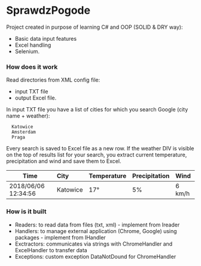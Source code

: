 # SprawdzPogode

Project created in purpose of learning C# and OOP (SOLID & DRY way):
- Basic data input features 
- Excel handling
- Selenium.

### How does it work
Read directories from XML config file: 
- input TXT file
- output Excel file.

In input TXT file you have a list of cities for which you search Google (city name + weather):
```
  Katowice
  Amsterdam
  Praga
```
Every search is saved to Excel file as a new row. If the weather DIV is visible on the top of results list for your search, you extract current temperature, precipitation and wind and save them to Excel. 

| Time               | City        | Temperature | Precipitation | Wind   |
| ------------------ |:----------- |:---------- |:------------- |:----- |
| 2018/06/06 12:34:56| Katowice    |         17° |             5%| 6 km/h |

### How is it built
- Readers: to read data from files (txt, xml) - implement from Ireader
- Handlers:  to manage external application (Chrome, Google) using packages - implement from IHandler
- Exctractors: communicates via strings with ChromeHandler and ExcelHandler to transfer data
- Exceptions: custom exception DataNotDound for ChromeHandler
